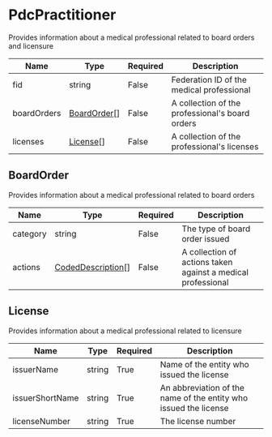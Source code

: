 # PdcPractitioner

Provides information about a medical professional related to board orders and licensure

| Name | Type   | Required | Description |
| ---- | ------ | -------- | ----------- |
| fid  | string | False | Federation ID of the medical professional |
| boardOrders | [BoardOrder](#boardOrder)[]| False | A collection of the professional's board orders |
| licenses | [License](#license)[] | False | A collection of the professional's licenses |

## BoardOrder

Provides information about a medical professional related to board orders

| Name | Type   | Required | Description |
| ---- | ------ | -------- | ----------- |
| category  | string | False | The type of board order issued |
| actions | [CodedDescription](CodedDescription.md)[]| False | A collection of actions taken against a medical professional |

## License

Provides information about a medical professional related to licensure

| Name | Type   | Required | Description |
| ---- | ------ | -------- | ----------- |
| issuerName  | string | True | Name of the entity who issued the license |
| issuerShortName | string | True | An abbreviation of the name of the entity who issued the license |
| licenseNumber | string | True | The license number |
